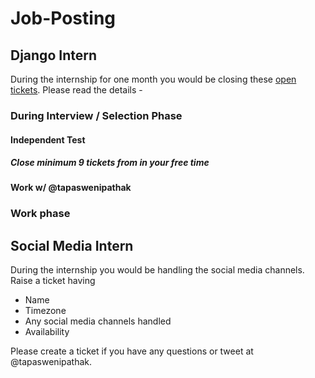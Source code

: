 # Job-Posting

## Django Intern

During the internship for one month you would be closing these [open tickets](https://github.com/OpenSourceHelpCommunity/OpenSourceHelpCommunity.github.io). Please read the details -

### During Interview / Selection Phase

#### Independent Test

##### Close minimum 9 tickets from in your free time


#### Work w/ @tapaswenipathak


### Work phase




## Social Media Intern

During the internship you would be handling the social media channels. Raise a ticket having

- Name
- Timezone
- Any social media channels handled
- Availability


Please create a ticket if you have any questions or tweet at @tapaswenipathak.
